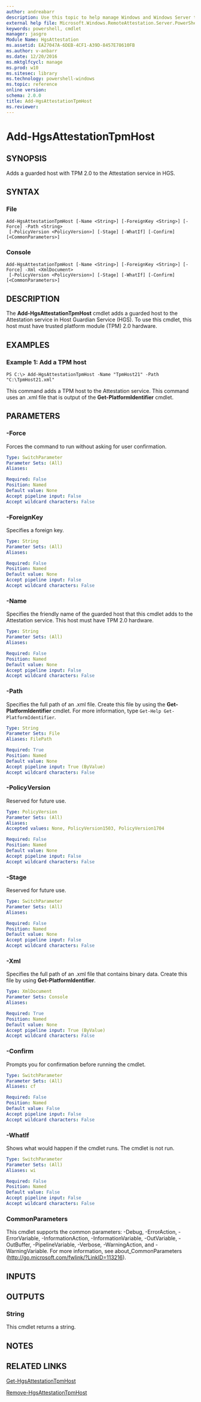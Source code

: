 ```yaml
---
author: andreabarr
description: Use this topic to help manage Windows and Windows Server technologies with Windows PowerShell.
external help file: Microsoft.Windows.RemoteAttestation.Server.PowerShell.dll-Help.xml
keywords: powershell, cmdlet
manager: jasgro
Module Name: HgsAttestation
ms.assetid: EA27047A-6DEB-4CF1-A39D-8457E78610FB
ms.author: v-anbarr
ms.date: 12/20/2016
ms.mktglfcycl: manage
ms.prod: w10
ms.sitesec: library
ms.technology: powershell-windows
ms.topic: reference
online version: 
schema: 2.0.0
title: Add-HgsAttestationTpmHost
ms.reviewer:
---
```


# Add-HgsAttestationTpmHost

## SYNOPSIS
Adds a guarded host with TPM 2.0 to the Attestation service in HGS.

## SYNTAX

### File
```
Add-HgsAttestationTpmHost [-Name <String>] [-ForeignKey <String>] [-Force] -Path <String>
 [-PolicyVersion <PolicyVersion>] [-Stage] [-WhatIf] [-Confirm] [<CommonParameters>]
```

### Console
```
Add-HgsAttestationTpmHost [-Name <String>] [-ForeignKey <String>] [-Force] -Xml <XmlDocument>
 [-PolicyVersion <PolicyVersion>] [-Stage] [-WhatIf] [-Confirm] [<CommonParameters>]
```

## DESCRIPTION
The **Add-HgsAttestationTpmHost** cmdlet adds a guarded host to the Attestation service in Host Guardian Service (HGS).
To use this cmdlet, this host must have trusted platform module (TPM) 2.0 hardware.

## EXAMPLES

### Example 1: Add a TPM host
```
PS C:\> Add-HgsAttestationTpmHost -Name "TpmHost21" -Path "C:\TpmHost21.xml"
```

This command adds a TPM host to the Attestation service.
This command uses an .xml file that is output of the **Get-PlatformIdentifier** cmdlet.

## PARAMETERS

### -Force
Forces the command to run without asking for user confirmation.

```yaml
Type: SwitchParameter
Parameter Sets: (All)
Aliases: 

Required: False
Position: Named
Default value: None
Accept pipeline input: False
Accept wildcard characters: False
```

### -ForeignKey
Specifies a foreign key.

```yaml
Type: String
Parameter Sets: (All)
Aliases: 

Required: False
Position: Named
Default value: None
Accept pipeline input: False
Accept wildcard characters: False
```

### -Name
Specifies the friendly name of the guarded host that this cmdlet adds to the Attestation service.
This host must have TPM 2.0 hardware.

```yaml
Type: String
Parameter Sets: (All)
Aliases: 

Required: False
Position: Named
Default value: None
Accept pipeline input: False
Accept wildcard characters: False
```

### -Path
Specifies the full path of an .xml file.
Create this file by using the **Get-PlatformIdentifier** cmdlet.
For more information, type `Get-Help Get-PlatformIdentifier`.

```yaml
Type: String
Parameter Sets: File
Aliases: FilePath

Required: True
Position: Named
Default value: None
Accept pipeline input: True (ByValue)
Accept wildcard characters: False
```

### -PolicyVersion
Reserved for future use.

```yaml
Type: PolicyVersion
Parameter Sets: (All)
Aliases: 
Accepted values: None, PolicyVersion1503, PolicyVersion1704

Required: False
Position: Named
Default value: None
Accept pipeline input: False
Accept wildcard characters: False
```

### -Stage
Reserved for future use.

```yaml
Type: SwitchParameter
Parameter Sets: (All)
Aliases: 

Required: False
Position: Named
Default value: None
Accept pipeline input: False
Accept wildcard characters: False
```

### -Xml
Specifies the full path of an .xml file that contains binary data.
Create this file by using **Get-PlatformIdentifier**.

```yaml
Type: XmlDocument
Parameter Sets: Console
Aliases: 

Required: True
Position: Named
Default value: None
Accept pipeline input: True (ByValue)
Accept wildcard characters: False
```

### -Confirm
Prompts you for confirmation before running the cmdlet.

```yaml
Type: SwitchParameter
Parameter Sets: (All)
Aliases: cf

Required: False
Position: Named
Default value: False
Accept pipeline input: False
Accept wildcard characters: False
```

### -WhatIf
Shows what would happen if the cmdlet runs.
The cmdlet is not run.

```yaml
Type: SwitchParameter
Parameter Sets: (All)
Aliases: wi

Required: False
Position: Named
Default value: False
Accept pipeline input: False
Accept wildcard characters: False
```

### CommonParameters
This cmdlet supports the common parameters: -Debug, -ErrorAction, -ErrorVariable, -InformationAction, -InformationVariable, -OutVariable, -OutBuffer, -PipelineVariable, -Verbose, -WarningAction, and -WarningVariable. For more information, see about_CommonParameters (http://go.microsoft.com/fwlink/?LinkID=113216).

## INPUTS

## OUTPUTS

### String
This cmdlet returns a string.

## NOTES

## RELATED LINKS

[Get-HgsAttestationTpmHost](./Get-HgsAttestationTpmHost.md)

[Remove-HgsAttestationTpmHost](./Remove-HgsAttestationTpmHost.md)

